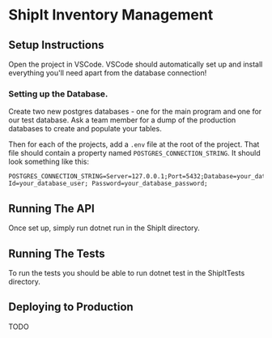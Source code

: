 # ShipIt Inventory Management

## Setup Instructions
Open the project in VSCode.
VSCode should automatically set up and install everything you'll need apart from the database connection!

### Setting up the Database.
Create two new postgres databases - one for the main program and one for our test database.
Ask a team member for a dump of the production databases to create and populate your tables.

Then for each of the projects, add a `.env` file at the root of the project.
That file should contain a property named `POSTGRES_CONNECTION_STRING`.
It should look something like this:
```
POSTGRES_CONNECTION_STRING=Server=127.0.0.1;Port=5432;Database=your_database_name;User Id=your_database_user; Password=your_database_password;
```

## Running The API
Once set up, simply run dotnet run in the ShipIt directory.

## Running The Tests
To run the tests you should be able to run dotnet test in the ShipItTests directory.

## Deploying to Production
TODO
